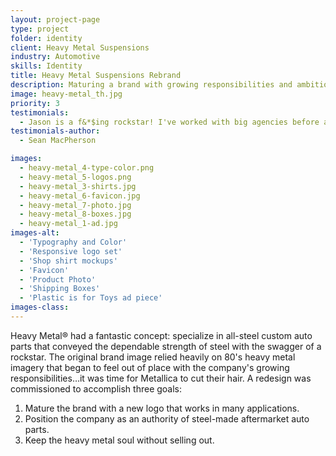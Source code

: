 ```yaml
---
layout: project-page
type: project
folder: identity
client: Heavy Metal Suspensions
industry: Automotive
skills: Identity
title: Heavy Metal Suspensions Rebrand
description: Maturing a brand with growing responsibilities and ambitions without losing its rockstar soul.
image: heavy-metal_th.jpg
priority: 3
testimonials:
  - Jason is a f&*$ing rockstar! I've worked with big agencies before and the work he produces is better than them!
testimonials-author:
  - Sean MacPherson

images: 
  - heavy-metal_4-type-color.png
  - heavy-metal_5-logos.png
  - heavy-metal_3-shirts.jpg
  - heavy-metal_6-favicon.jpg
  - heavy-metal_7-photo.jpg
  - heavy-metal_8-boxes.jpg
  - heavy-metal_1-ad.jpg
images-alt:
  - 'Typography and Color'
  - 'Responsive logo set'
  - 'Shop shirt mockups'
  - 'Favicon'
  - 'Product Photo'
  - 'Shipping Boxes'
  - 'Plastic is for Toys ad piece'
images-class:
---
```



Heavy Metal® had a fantastic concept: specialize in all-steel custom auto parts that conveyed the dependable strength of steel with the swagger of a rockstar. The original brand image relied heavily on 80's heavy metal imagery that began to feel out of place with the company's growing responsibilities…it was time for Metallica to cut their hair. A redesign was commissioned to accomplish three goals:
1. Mature the brand with a new logo that works in many applications.
2. Position the company as an authority of steel-made aftermarket auto parts.
3. Keep the heavy metal soul without selling out.
